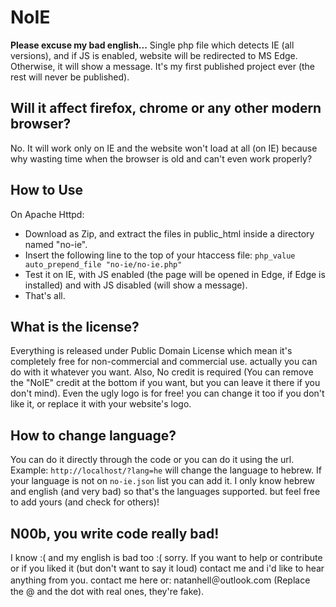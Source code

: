# NoIE
**Please excuse my bad english...**
Single php file which detects IE (all versions), and if JS is enabled, website will be redirected to MS Edge. Otherwise, it will show a message.
It's my first published project ever (the rest will never be published).

## Will it affect firefox, chrome or any other modern browser?
No. It will work only on IE and the website won't load at all (on IE) because why wasting time when the browser is old and can't even work properly?

## How to Use
On Apache Httpd:

- Download as Zip, and extract the files in public_html inside a directory named "no-ie".
- Insert the following line to the top of your htaccess file: `php_value auto_prepend_file "no-ie/no-ie.php"`
- Test it on IE, with JS enabled (the page will be opened in Edge, if Edge is installed) and with JS disabled (will show a message).
- That's all.

## What is the license?
Everything is released under Public Domain License which mean it's completely free for non-commercial and commercial use. actually you can do with it whatever you want. Also, No credit is required (You can remove the "NoIE" credit at the bottom if you want, but you can leave it there if you don't mind). Even the ugly logo is for free! you can change it too if you don't like it, or replace it with your website's logo.

## How to change language?
You can do it directly through the code or you can do it using the url.
Example: `http://localhost/?lang=he` will change the language to hebrew.
If your language is not on `no-ie.json` list you can add it. I only know hebrew and english (and very bad) so that's the languages supported. but feel free to add yours (and check for others)!

## N00b, you write code really bad!
I know :( and my english is bad too :( sorry. If you want to help or contribute or if you liked it (but don't want to say it loud) contact me and i'd like to hear anything from you.
contact me here or: natanhell＠outlook․com (Replace the @ and the dot with real ones, they're fake).

